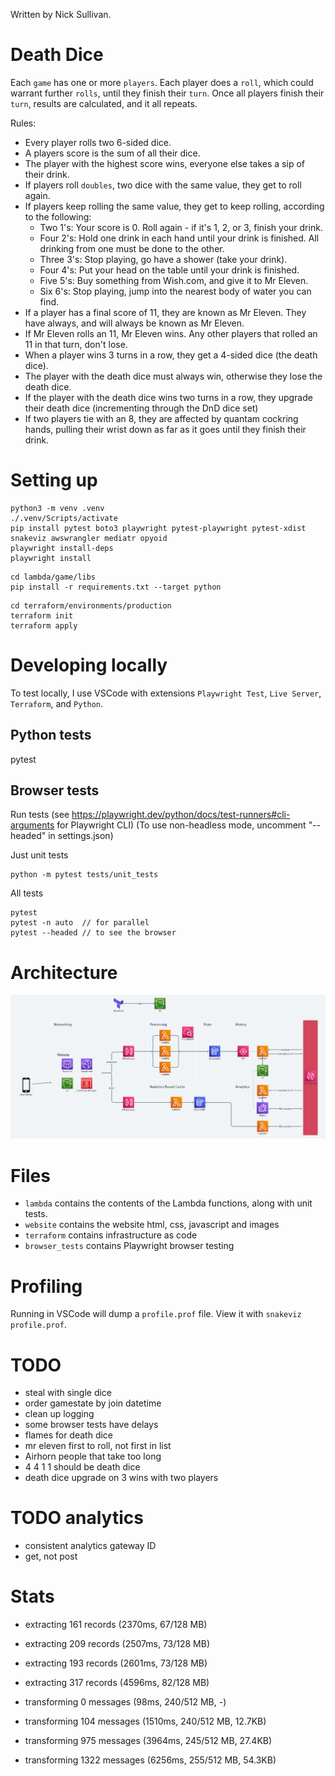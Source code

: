 Written by Nick Sullivan.

# Death Dice

Each `game` has one or more `players`. Each player does a `roll`, which could warrant further `rolls`, until they finish their `turn`. Once all players finish their `turn`, results are calculated, and it all repeats.

Rules:

- Every player rolls two 6-sided dice.
- A players score is the sum of all their dice.
- The player with the highest score wins, everyone else takes a sip of their drink.
- If players roll `doubles`, two dice with the same value, they get to roll again.
- If players keep rolling the same value, they get to keep rolling, according to the following:
  - Two 1's: Your score is 0. Roll again - if it's 1, 2, or 3, finish your drink.
  - Four 2's: Hold one drink in each hand until your drink is finished. All drinking from one must be done to the other.
  - Three 3's: Stop playing, go have a shower (take your drink).
  - Four 4's: Put your head on the table until your drink is finished.
  - Five 5's: Buy something from Wish.com, and give it to Mr Eleven.
  - Six 6's: Stop playing, jump into the nearest body of water you can find.
- If a player has a final score of 11, they are known as Mr Eleven. They have always, and will always be known as Mr Eleven.
- If Mr Eleven rolls an 11, Mr Eleven wins. Any other players that rolled an 11 in that turn, don't lose.
- When a player wins 3 turns in a row, they get a 4-sided dice (the death dice).
- The player with the death dice must always win, otherwise they lose the death dice.
- If the player with the death dice wins two turns in a row, they upgrade their death dice (incrementing through the DnD dice set)
- If two players tie with an 8, they are affected by quantam cockring hands, pulling their wrist down as far as it goes until they finish their drink.

# Setting up

```
python3 -m venv .venv
./.venv/Scripts/activate
pip install pytest boto3 playwright pytest-playwright pytest-xdist snakeviz awswrangler mediatr opyoid
playwright install-deps
playwright install
```

```
cd lambda/game/libs
pip install -r requirements.txt --target python
```

```
cd terraform/environments/production
terraform init
terraform apply
```

# Developing locally

To test locally, I use VSCode with extensions `Playwright Test`, `Live Server`, `Terraform`, and `Python`.

## Python tests

pytest

## Browser tests

Run tests (see https://playwright.dev/python/docs/test-runners#cli-arguments for Playwright CLI)
(To use non-headless mode, uncomment "--headed" in settings.json)

Just unit tests

```
python -m pytest tests/unit_tests
```

All tests

```
pytest
pytest -n auto  // for parallel
pytest --headed // to see the browser
```

# Architecture

![Architecture](architecture.png)

# Files

- `lambda` contains the contents of the Lambda functions, along with unit tests.
- `website` contains the website html, css, javascript and images
- `terraform` contains infrastructure as code
- `browser_tests` contains Playwright browser testing

# Profiling

Running in VSCode will dump a `profile.prof` file. View it with `snakeviz profile.prof`.

# TODO

- steal with single dice
- order gamestate by join datetime
- clean up logging
- some browser tests have delays
- flames for death dice
- mr eleven first to roll, not first in list
- Airhorn people that take too long
- 4 4 1 1 should be death dice
- death dice upgrade on 3 wins with two players

# TODO analytics

- consistent analytics gateway ID
- get, not post

# Stats

- extracting 161 records (2370ms, 67/128 MB)
- extracting 209 records (2507ms, 73/128 MB)
- extracting 193 records (2601ms, 73/128 MB)
- extracting 317 records (4596ms, 82/128 MB)

- transforming 0 messages (98ms, 240/512 MB, -)
- transforming 104 messages (1510ms, 240/512 MB, 12.7KB)
- transforming 975 messages (3964ms, 245/512 MB, 27.4KB)
- transforming 1322 messages (6256ms, 255/512 MB, 54.3KB)
